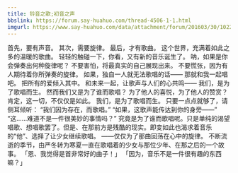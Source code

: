```yaml
---
title: 铃音之歌;初音之声
bbslink: https://forum.say-huahuo.com/thread-4506-1-1.html
imgurl: https://www.say-huahuo.com/data/attachment/forum/201603/30/102254uoxxshx3ps6m82s5.jpg
---
```


首先，要有声音。
其次，需要旋律。
最后，才有歌曲。
这个世界，充满着如此之多的温暖的歌曲。
轻轻的触碰一下，你看，又有新的音乐诞生了。
呐，如果是你会弹奏出何种旋律呢？
不要害怕，将最真实的自己展现出来。
不要慌张，因为有人期待着你所弹奏的旋律。
如果，独自一人就无法歌唱的话——
那就和我一起唱吧。
把所有的爱倾入其中。
和未来一起，让歌声与人们的心共鸣——
我们，是为了歌唱而生。
然而我们又是为了谁而歌唱？
为了他人的喜悦，为了他人的赞赏？
肯定，这一切，不仅仅是如此。
我们，是为了歌唱而生。
只要一点点就够了，请侧耳倾听：
“我们因为存在，而歌唱。”
“如果，这歌声能传达到你的身旁——”
“这......难道不是一件很美妙的事情吗？”
究竟是为了谁而歌唱呢。只是单纯的渴望唱歌、想唱歌罢了。但是、在那前方是残酷的现实。即变如此也渴求着音乐的“他”、选择了让少女继续歌唱。
——仅仅为了那曲回荡在心中的旋律。
不断流逝的季节，由严冬转为寒夏一直在歌唱着的少女与那位少年、在那之后的一个故事。
「恩、我觉得是首非常好的曲子！」
「因为，音乐不是一件很有趣的东西嘛？」<!--more-->
